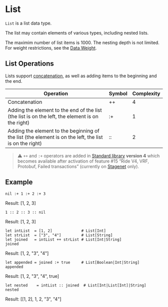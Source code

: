 # List

`List` is a list data type.

The list may contain elements of various types, including nested lists.

The maximim number of list items is 1000. The nesting depth is not limited. For weight restrictions, see the [Data Weight](/en/ride/limits/weight).

## List Operations

Lists support [concatenation](https://en.wikipedia.org/wiki/Concatenation), as well as adding items to the beginning and the end.

| Operation  | Symbol  | Complexity |
|---|---|---|
| Concatenation  | ++ | 4 |
| Adding the element to the end of the list (the list is on the left, the element is on the right) | :+ | 1 |
| Adding the element to the beginning of the list (the element is on the left, the list is on the right) | :: | 2 |

> :warning: `++` and `:+` operators are added in [Standard library](/en/ride/script/standard-library) **version 4** which becomes available after activation of feature #15 “Ride V4, VRF, Protobuf, Failed transactions” (currently on [Stagenet](/en/blockchain/blockchain-network/stage-network) only).

## Example

```ride
nil :+ 1 :+ 2 :+ 3
```

Result: [1, 2, 3]

```ride
1 :: 2 :: 3 :: nil
```

Result: [1, 2, 3]

```ride
let intList  = [1, 2]             # List[Int]
let strList  = ["3", "4"]         # List[String]
let joined   = intList ++ strList # List[Int|String]
joined
```

Result: [1, 2, "3", "4"]

```ride
let appended = joined :+ true     # List[Boolean|Int|String]
appended
```

Result: [1, 2, "3", "4", true]

```ride
let nested    = intList :: joined  # List[Int|List[Int]|String]
nested
```

Result: [[1, 2], 1, 2, "3", "4"]
